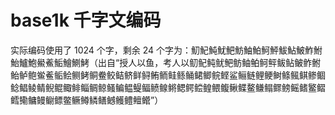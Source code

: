 # base1k 千字文编码

实际编码使用了 1024 个字，剩余 24 个字为：魛魢魨魷䰾魴鮋鮊魺鮃鮁鮎鮍鮓鮒鮐鱸鮑鱟鮺鮜鱠鰂鮳（出自“授人以鱼，考人以鱽鱾鲀鱿鲃鲂鲉鲌鲄鲆鲅鲇鲏鲊鲋鲐鲈鲍鲎鲝鲘鲙鲗鲓鲖鲞鲛鲒鲚鲜鲟鲔鲕鲑鲧鲬鲪鲫鲩鲣鲨鲡鲢鲤鲠鲥鲦鲺鲯鲹鲴鲶鲳鲮鲭鲵鲲鲰鲱鲻鲷鲸鳋鳊鳁鳀鲾鲼鳈鳉鳃鳄鲿鳇鳂鳆鳅鲽鳌鳒鳎鳏鳑鳐鳍鳘鳛鳕鳓鳙鳗鳚鳔鳖鳜鳟鳞鳝鳡鳠鳢鳣鳤”）
